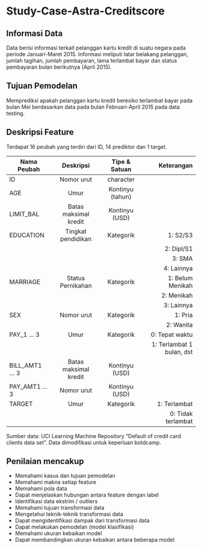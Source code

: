 # Study-Case-Astra-Creditscore

## Informasi Data
Data berisi informasi terkait pelanggan kartu kredit di suatu negara pada periode Januari-Maret 2015.
Informasi meliputi latar belakang pelanggan, jumlah tagihan, jumlah pembayaran, lama terlambat bayar
dan status pembayaran bulan berikutnya (April 2015).

## Tujuan Pemodelan
Memprediksi apakah pelanggan kartu kredit beresiko terlambat bayar pada bulan Mei berdasarkan data
pada bulan Februari-April 2015 pada data testing.

## Deskripsi Feature

Terdapat 16 peubah yang terdiri dari ID, 14 prediktor dan 1 target.

| Nama Peubah   | Deskripsi                  | Tipe & Satuan   |       Keterangan          |
| ------------- |:-------------------------: |:---------------:|--------------------------:|
| ID            | Nomor urut                 | character       |                           |
| AGE           | Umur                       | Kontinyu (tahun)|                           |
| LIMIT_BAL     | Batas maksimal kredit      | Kontinyu (USD)  |                           |
| EDUCATION     | Tingkat pendidikan         |    Kategorik    | 1: S2/S3                  |
|               |                            |                 | 2: Dipl/S1                |
|               |                            |                 | 3: SMA                    |
|               |                            |                 | 4: Lainnya                |
| MARRIAGE      | Status Pernikahan          |    Kategorik    | 1: Belum Menikah          |
|               |                            |                 | 2: Menikah                |
|               |                            |                 | 3: Lainnya                |
| SEX           | Nomor urut                 |    Kategorik    | 1: Pria                   |
|               |                            |                 | 2: Wanita                 |
| PAY_1 … 3     | Umur                       |    Kategorik    | 0: Tepat waktu            |
|               |                            |                 | 1: Terlambat 1 bulan, dst |
| BILL_AMT1 … 3 | Batas maksimal kredit      |  Kontinyu (USD) |                           |
| PAY_AMT1 …3   | Nomor urut                 |  Kontinyu (USD) |                           |
| TARGET        | Umur                       |    Kategorik    | 1: Terlambat              |
|               |                            |                 | 0: Tidak terlambat        |

Sumber data: UCI Learning Machine Repository “Default of credit card clients data set”.
Data dimodifikasi untuk keperluan botdcamp.

## Penilaian mencakup
- Memahami kasus dan tujuan pemodelan
- Memahami makna setiap feature
- Memahami pola data
- Dapat menjelaskan hubungan antara feature dengan label
- Identifikasi data ekstrim / outliers
- Memahami tujuan transformasi data
- Mengetahui teknik-teknik transformasi data
- Dapat mengidentifikasi dampak dari transformasi data
- Dapat melakukan pemodelan (model klasifikasi) 
- Memahami ukuran kebaikan model
- Dapat membandingkan ukuran kebaikan antara beberapa model
